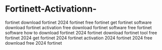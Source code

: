 # Fortinett-Activationn-
 fortinet download fortinet 2024 fortinet free fortinet get fortinet software download fortinet activation free download fortinet software free fortinet software how to download fortinet 2024 fortinet download fortinet tool free fortinet 2024 get fortinet 2024 fortinet activation 2024 fortinet 2024 free download free 2024 fortinet
